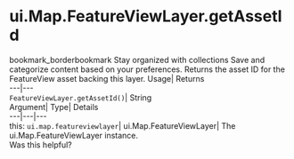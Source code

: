  
#  ui.Map.FeatureViewLayer.getAssetId
bookmark_borderbookmark Stay organized with collections  Save and categorize content based on your preferences.
Returns the asset ID for the FeatureView asset backing this layer. 
Usage| Returns  
---|---  
`FeatureViewLayer.getAssetId()`| String  
Argument| Type| Details  
---|---|---  
this: `ui.map.featureviewlayer`| ui.Map.FeatureViewLayer| The ui.Map.FeatureViewLayer instance.  
Was this helpful?
